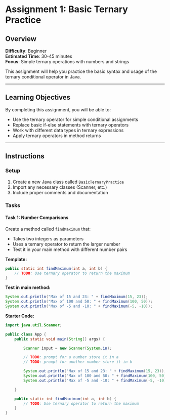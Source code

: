 # Assignment 1: Basic Ternary Practice

## Overview
**Difficulty**: Beginner  
**Estimated Time**: 30-45 minutes  
**Focus**: Simple ternary operations with numbers and strings

This assignment will help you practice the basic syntax and usage of the ternary conditional operator in Java.

---

## Learning Objectives
By completing this assignment, you will be able to:
- Use the ternary operator for simple conditional assignments
- Replace basic if-else statements with ternary operators
- Work with different data types in ternary expressions
- Apply ternary operators in method returns

---

## Instructions

### Setup
1. Create a new Java class called `BasicTernaryPractice`
2. Import any necessary classes (Scanner, etc.)
3. Include proper comments and documentation

### Tasks

#### Task 1: Number Comparisons
Create a method called `findMaximum` that:
- Takes two integers as parameters
- Uses a ternary operator to return the larger number
- Test it in your main method with different number pairs

**Template:**
```java
public static int findMaximum(int a, int b) {
    // TODO: Use ternary operator to return the maximum
}
```

**Test in main method:**
```java
System.out.println("Max of 15 and 23: " + findMaximum(15, 23));
System.out.println("Max of 100 and 50: " + findMaximum(100, 50));
System.out.println("Max of -5 and -10: " + findMaximum(-5, -10));
```

**Starter Code:**
```java 
import java.util.Scanner;

public class App {
    public static void main(String[] args) {

        Scanner input = new Scanner(System.in);

        // TODO: prompt for a number store it in a
        // TODO: prompt for another number store it in b

        System.out.println("Max of 15 and 23: " + findMaximum(15, 23));
        System.out.println("Max of 100 and 50: " + findMaximum(100, 50));
        System.out.println("Max of -5 and -10: " + findMaximum(-5, -10));

    }

    public static int findMaximum(int a, int b) {
        // TODO: Use ternary operator to return the maximum
    }
}
```

